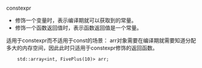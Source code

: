 constexpr
 - 修饰一个变量时，表示编译期就可以获取到的常量。
 - 修饰一个函数返回值时，表示函数返回值是一个常量。

适用于constexpr而不适用于const的场景：
arr对象需要在编译期就需要知道分配多大的内存空间，因此此时只适用于constexpr修饰的返回函数。
```
    std::array<int, FivePlus(10)> arr;
```

